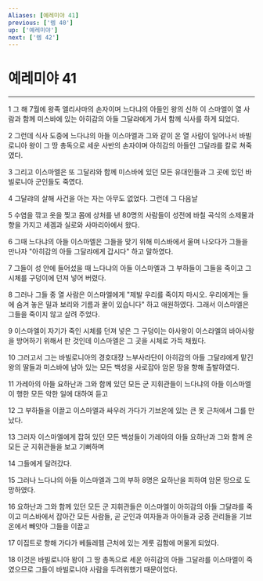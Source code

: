 ```yaml
---
Aliases: [예레미야 41]
previous: ['렘 40']
up: ['예레미야']
next: ['렘 42']
---
```

# 예레미야 41

***


1 그 해 7월에 왕족 엘리사마의 손자이며 느다냐의 아들인 왕의 신하 이 스마엘이 열 사람과 함께 미스바에 있는 아히감의 아들 그달랴에게 가서 함께 식사를 하게 되었다. 

2 그런데 식사 도중에 느다냐의 아들 이스마엘과 그와 같이 온 열 사람이 일어나서 바빌로니아 왕이 그 땅 총독으로 세운 사반의 손자이며 아히감의 아들인 그달랴를 칼로 쳐죽였다. 

3 그리고 이스마엘은 또 그달랴와 함께 미스바에 있던 모든 유대인들과 그 곳에 있던 바빌로니아 군인들도 죽였다. 

4 그달랴의 살해 사건을 아는 자는 아무도 없었다. 그런데 그 다음날 

5 수염을 깎고 옷을 찢고 몸에 상처를 낸 80명의 사람들이 성전에 바칠 곡식의 소제물과 향을 가지고 세겜과 실로와 사마리아에서 왔다. 

6 그때 느다냐의 아들 이스마엘은 그들을 맞기 위해 미스바에서 울며 나오다가 그들을 만나자 "아히감의 아들 그달랴에게 갑시다" 하고 말하였다. 

7 그들이 성 안에 들어섰을 때 느다냐의 아들 이스마엘과 그 부하들이 그들을 죽이고 그 시체를 구덩이에 던져 넣어 버렸다. 

8 그러나 그들 중 열 사람은 이스마엘에게 "제발 우리를 죽이지 마시오. 우리에게는 들에 숨겨 놓은 밀과 보리와 기름과 꿀이 있습니다" 하고 애원하였다. 그래서 이스마엘은 그들을 죽이지 않고 살려 주었다. 

9 이스마엘이 자기가 죽인 시체를 던져 넣은 그 구덩이는 아사왕이 이스라엘의 바아사왕을 방어하기 위해서 판 것인데 이스마엘은 그 곳을 시체로 가득 채웠다. 

10 그러고서 그는 바빌로니아의 경호대장 느부사라단이 아히감의 아들 그달랴에게 맡긴 왕의 딸들과 미스바에 남아 있는 모든 백성을 사로잡아 암몬 땅을 향해 출발하였다. 

11 가레아의 아들 요하난과 그와 함께 있던 모든 군 지휘관들이 느다냐의 아들 이스마엘이 행한 모든 악한 일에 대하여 듣고 

12 그 부하들을 이끌고 이스마엘과 싸우러 가다가 기브온에 있는 큰 못 근처에서 그를 만났다. 

13 그러자 이스마엘에게 잡혀 있던 모든 백성들이 가레아의 아들 요하난과 그와 함께 온 모든 군 지휘관들을 보고 기뻐하며 

14 그들에게 달려갔다. 

15 그러나 느다냐의 아들 이스마엘과 그의 부하 8명은 요하난을 피하여 암몬 땅으로 도망하였다. 

16 요하난과 그와 함께 있던 모든 군 지휘관들은 이스마엘이 아히감의 아들 그달랴를 죽이고 미스바에서 잡아간 모든 사람들, 곧 군인과 여자들과 아이들과 궁중 관리들을 기브온에서 빼앗아 그들을 이끌고 

17 이집트로 향해 가다가 베들레헴 근처에 있는 게룻 김함에 머물게 되었다. 

18 이것은 바빌로니아 왕이 그 땅 총독으로 세운 아히감의 아들 그달랴를 이스마엘이 죽였으므로 그들이 바빌로니아 사람을 두려워했기 때문이었다.
